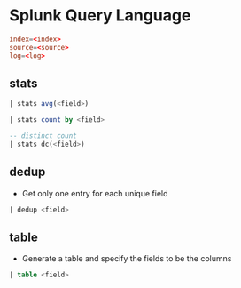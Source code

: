 # Splunk Query Language

```conf
index=<index>
source=<source>
log=<log>
```

## stats

```sql
| stats avg(<field>)
```

```sql
| stats count by <field>
```

```sql
-- distinct count
| stats dc(<field>)
```

## dedup

- Get only one entry for each unique field

```sql
| dedup <field>
```

## table

- Generate a table and specify the fields to be the columns

```sql
| table <field>
```
